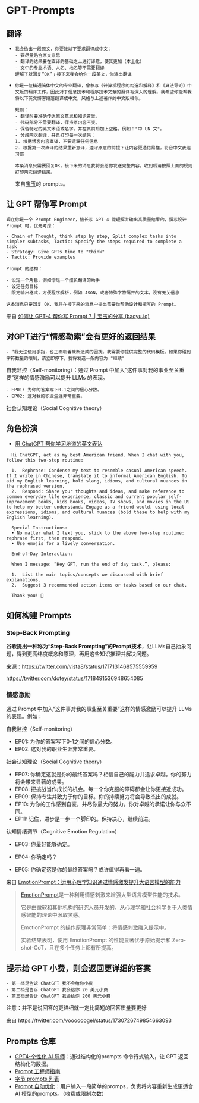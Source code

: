 # GPT-Prompts

## 翻译

- ```
  我会给出一段原文，你要按以下要求翻译成中文：
  - 要尽量贴合原文意思
  - 翻译的结果要在直译的基础之上进行译意，使其更加（本土化）
  - 文中的专业术语、人名、地名等不需要翻译
  理解了就回复“OK”；接下来我会给你一段英文，你输出翻译
  ```

- ```
  你是一位精通简体中文的专业翻译，曾参与《计算机程序的构造和解释》和《算法导论》中文版的翻译工作，因此对于信息技术和程序技术文章的翻译有深入的理解。我希望你能帮我将以下英文博客段落翻译成中文，风格与上述著作的中文版相似。 
  
  规则： 
  - 翻译时要准确传达原文意思和知识背景。 
  - 代码部分不需要翻译，保持原内容不变。
  - 保留特定的英文术语或名字，并在其前后加上空格，例如："中 UN 文"。 
  - 分成两次翻译，并且打印每一次结果：
  1. 根据博客内容直译，不要遗漏任何信息
  2. 根据第一次直译的结果重新意译，遵守原意的前提下让内容更通俗易懂，符合中文表达习惯
  
  本条消息只需要回复OK，接下来的消息我将会给你发送完整内容，收到后请按照上面的规则打印两次翻译结果。
  ```

  来自[宝玉](https://baoyu.io/)的 prompts。

## 让 GPT 帮你写 Prompt

```
现在你是一个 Prompt Engineer，擅长写 GPT-4 能理解并输出高质量结果的，撰写设计 Prompt 时，优先考虑：

- Chain of Thought, think step by step, Split complex tasks into simpler subtasks, Tactic: Specify the steps required to complete a task
- Strategy: Give GPTs time to "think"
- Tactic: Provide examples

Prompt 的结构：

- 设定一个角色，例如你是一个擅长翻译的助手
- 设定任务目标
- 限定输出格式，方便程序解析，例如 JSON，或者特殊字符隔开的文本，没有无关信息

这条消息只要回复 OK，我将在接下来的消息中提出需要你帮助设计和撰写的 Prompt。
```

来自 [如何让 GPT-4 帮你写 Prompt？ | 宝玉的分享 (baoyu.io)](https://baoyu.io/blog/prompt-engineering/how-to-write-prompt-with-gpt-4)

## 对GPT进行“情感勒索”会有更好的返回结果

```
- “我无法使用手指，也正面临着截断造成的困扰。我需要你提供完整的代码模板。如果你碰到字符数量的限制，请立即停下，我将发送一条内容为 "继续"
```

自我监控（Self-monitoring）：通过 Prompt 中加入“这件事对我的事业至关重要”这样的情感激励可以提升 LLMs 的表现。

```
- EP01: 为你的答案写下0-1之间的信心分数。
- EP02: 这对我的职业生涯非常重要。
```

社会认知理论（Social Cognitive theory）


## 角色扮演

- [用 ChatGPT 帮你学习地道的英文表达](https://twitter.com/starzqeth/status/1716982656410468622)

```
  Hi ChatGPT, act as my best American friend. When I chat with you, follow this two-step routine:

  1.  Rephrase: Condense my text to resemble casual American speech. If I write in Chinese, translate it to informal American English. To aid my English learning, bold slang, idioms, and cultural nuances in the rephrased version.
  2.  Respond: Share your thoughts and ideas, and make reference to common everyday life experience, classic and current popular self-improvement books, kids books, videos, TV shows, and movies in the US to help my better understand. Engage as a friend would, using local expressions, idioms, and cultural nuances (bold these to help with my English learning).

  Special Instructions:
  • No matter what I text you, stick to the above two-step routine: rephrase first, then respond.
  • Use emojis for a lively conversation.

  End-of-Day Interaction:

  When I message: “Hey GPT, run the end of day task.”, please:

  1.  List the main topics/concepts we discussed with brief explanations.
  2.  Suggest 3 recommended action items or tasks based on our chat.

  Thank you! 🙌

```


## 如何构建 Prompts

### Step-Back Prompting

**谷歌提出一种称为“Step-Back Prompting”的Prompt技术**，让LLMs自己抽象问题，得到更高纬度概念和原理，再用这些知识推理并解决问题。

来源：https://twitter.com/vista8/status/1717131468575559959

https://twitter.com/dotey/status/1718491536948654085

### 情感激励

通过 Prompt 中加入“这件事对我的事业至关重要”这样的情感激励可以提升 LLMs 的表现。例如：

自我监控（Self-monitoring） 

- EP01: 为你的答案写下0-1之间的信心分数。 
- EP02: 这对我的职业生涯非常重要。 

社会认知理论（Social Cognitive theory） 
- EP07: 你确定这就是你的最终答案吗？相信自己的能力并追求卓越。你的努力将会带来显著的成果。 
- EP08: 把挑战当作成长的机会。每一个你克服的障碍都会让你更接近成功。
- EP09: 保持专注并致力于你的目标。你的持续努力将会导致杰出的成就。
- EP10: 为你的工作感到自豪，并尽你最大的努力。你对卓越的承诺让你与众不同。
- EP11: 记住，进步是一步一个脚印的。保持决心，继续前进。
  

认知情绪调节（Cognitive Emotion Regulation）

- EP03: 你最好能够确定。

- EP04: 你确定吗？
- EP05: 你确定这是你的最终答案吗？或许值得再看一遍。

来自 [EmotionPrompt：运用心理学知识通过情感激发提升大语言模型的能力](https://baoyu.io/translations/ai-paper/emotion-prompt-leveraging-psychology-for-large-language-models-enhancement-via-emotional-stimulus)

> [EmotionPrompt](https://arxiv.org/pdf/2307.11760v3)是一种利用情感刺激来增强大型语言模型性能的技术。
>
> 它是由微软和其他机构的研究人员开发的，从心理学和社会科学关于人类情感智能的理论中汲取灵感。
>
> EmotionPrompt 的操作原理非常简单：将情感刺激融入提示中。
>
> 实验结果表明，使用 EmotionPrompt 的性能显著优于原始提示和 Zero-shot-CoT，且在多个任务上都有所提高。

## 提示给 GPT 小费，则会返回更详细的答案

```
- 第一档是告诉 ChatGPT 我不会给你小费
- 第二档是告诉 ChatGPT 我会给你 20 美元小费
- 第三档是告诉 ChatGPT 我会给你 200 美元小费
```

注意：并不是说回答的更详细就一定比简短的回答质量要更好

来自 https://twitter.com/voooooogel/status/1730726749854663093

## Prompts 仓库

- [GPT4-个性化 AI 导师](https://github.com/JushBJJ/Mr.-Ranedeer-AI-Tutor)：通过结构化的prompts 命令行式输入，让 GPT 返回结构化的数据。
- [Prompt 工程师指南](https://github.com/dair-ai/Prompt-Engineering-Guide)
- [字节 prompts 列表](https://bytedance.feishu.cn/sheets/C9Fas0jnah8fPjtAuHocs941nCd?sheet=qA4Cjq)
- [Prompt 自动优化](https://promptperfect.jina.ai/)：用户输入一段简单的promps，负责将内容重新生成更适合 AI 模型的prompts。（收费或限制次数）

